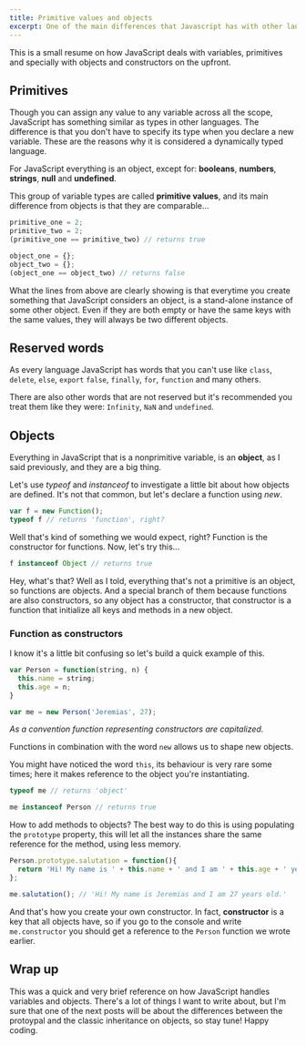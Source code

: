 ```yaml
---
title: Primitive values and objects
excerpt: One of the main differences that Javascript has with other languages is that it's dynamically typed and based on prototypal inheritance while most of object-oriented languages have classical inheritance.
---
```


This is a small resume on how JavaScript deals with variables, primitives and specially with objects and constructors on the upfront.

## Primitives

Though you can assign any value to any variable across all the scope, JavaScript has something similar as types in other languages. The difference is that you don't have to specify its type when you declare a new variable. These are the reasons why it is considered a dynamically typed language.

For JavaScript everything is an object, except for: **booleans**, **numbers**, **strings**, **null** and **undefined**.

This group of variable types are called **primitive values**, and its main difference from objects is that they are comparable...

```js
primitive_one = 2;
primitive_two = 2;
(primitive_one == primitive_two) // returns true

object_one = {};
object_two = {};
(object_one == object_two) // returns false
```


What the lines from above are clearly showing is that everytime you create something that JavaScript considers an object, is a stand-alone instance of some other object. Even if they are both empty or have the same keys with the same values, they will always be two different objects.

## Reserved words

As every language JavaScript has words that you can't use like `class`, `delete`, `else`, `export` `false`, `finally`, `for`, `function` and many others.

There are also other words that are not reserved but it's recommended you treat them like they were: `Infinity`, `NaN` and `undefined`.

## Objects

Everything in JavaScript that is a nonprimitive variable, is an **object**, as I said previously, and they are a big thing.

Let's use _typeof_ and _instanceof_ to investigate a little bit about how objects are defined. It's not that common, but let's declare a function using _new_.

```js
var f = new Function();
typeof f // returns 'function', right?
```

Well that's kind of something we would expect, right? Function is the constructor for functions. Now, let's try this...

```js
f instanceof Object // returns true
```

Hey, what's that? Well as I told, everything that's not a primitive is an object, so functions are objects. And a special branch of them because functions are also constructors, so any object has a constructor, that constructor is a function that initialize all keys and methods in a new object.

### Function as constructors

I know it's a little bit confusing so let's build a quick example of this.

```js
var Person = function(string, n) {
  this.name = string;
  this.age = n;
}

var me = new Person('Jeremias', 27);
```

_As a convention function representing constructors are capitalized._

Functions in combination with the word `new` allows us to shape new objects.

You might have noticed the word `this`, its behaviour is very rare some times; here it makes reference to the object you're instantiating.

```js
typeof me // returns 'object'

me instanceof Person // returns true
```

How to add methods to objects? The best way to do this is using populating the `prototype` property, this will let all the instances share the same reference for the method, using less memory.

```js
Person.prototype.salutation = function(){
  return 'Hi! My name is ' + this.name + ' and I am ' + this.age + ' years old.';
};

me.salutation(); // 'Hi! My name is Jeremias and I am 27 years old.'
```

And that's how you create your own constructor. In fact, **constructor** is a key that all objects have, so if you go to the console and write `me.constructor` you should get a reference to the `Person` function we wrote earlier.

## Wrap up

This was a quick and very brief reference on how JavaScript handles variables and objects. There's a lot of things I want to write about, but I'm sure that one of the next posts will be about the differences between the protoypal and the classic inheritance on objects, so stay tune! Happy coding.
